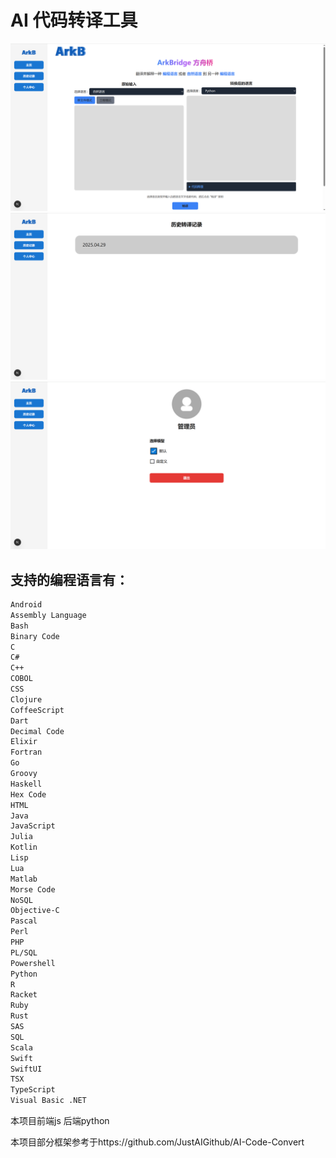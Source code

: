 # AI 代码转译工具

![main](https://github.com/chengu0/ArkBridge/blob/main/Photos/main.png)
![main](https://github.com/chengu0/ArkBridge/blob/main/Photos/history.png)
![main](https://github.com/chengu0/ArkBridge/blob/main/Photos/person.png)
## 支持的编程语言有：
```bash
Android
Assembly Language
Bash
Binary Code
C
C#
C++
COBOL
CSS
Clojure
CoffeeScript
Dart
Decimal Code
Elixir
Fortran
Go
Groovy
Haskell
Hex Code
HTML
Java
JavaScript
Julia
Kotlin
Lisp
Lua
Matlab
Morse Code
NoSQL
Objective-C
Pascal
Perl
PHP
PL/SQL
Powershell
Python
R
Racket
Ruby
Rust
SAS
SQL
Scala
Swift
SwiftUI
TSX
TypeScript
Visual Basic .NET
```
本项目前端js 后端python

本项目部分框架参考于https://github.com/JustAIGithub/AI-Code-Convert
```